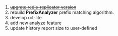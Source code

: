 1. ~~[upgrate redis-replicator version](https://github.com/xaecbd/RCT/issues/2)~~
2. rebuild **PrefixAnalyzer** prefix matching algorithm.
3. develop rct-lite
4. add new analyze feature
5. update  history report size to user-defined